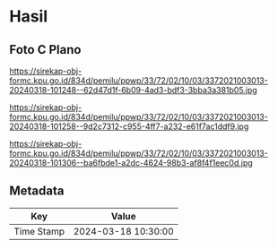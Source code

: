 # Hasil

## Foto C Plano

https://sirekap-obj-formc.kpu.go.id/834d/pemilu/ppwp/33/72/02/10/03/3372021003013-20240318-101248--62d47d1f-6b09-4ad3-bdf3-3bba3a381b05.jpg

https://sirekap-obj-formc.kpu.go.id/834d/pemilu/ppwp/33/72/02/10/03/3372021003013-20240318-101258--9d2c7312-c955-4ff7-a232-e61f7ac1ddf9.jpg

https://sirekap-obj-formc.kpu.go.id/834d/pemilu/ppwp/33/72/02/10/03/3372021003013-20240318-101306--ba6fbde1-a2dc-4624-98b3-af8f4f1eec0d.jpg


## Metadata

| Key        | Value               |
| ---------- | ------------------- |
| Time Stamp | 2024-03-18 10:30:00 |



